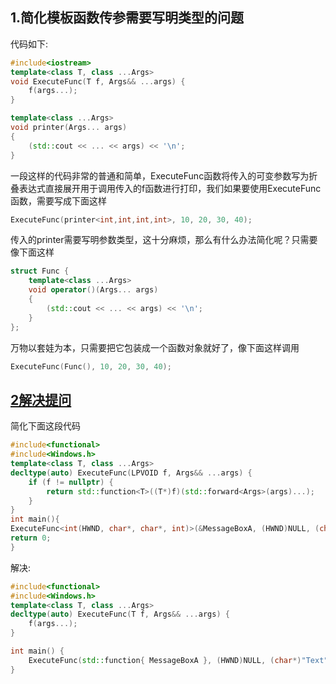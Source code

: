 ## 1.简化模板函数传参需要写明类型的问题

代码如下:
```C++
#include<iostream>
template<class T, class ...Args>
void ExecuteFunc(T f, Args&& ...args) {
	f(args...);
}

template<class ...Args>
void printer(Args... args)
{
	(std::cout << ... << args) << '\n';
}
```

一段这样的代码非常的普通和简单，ExecuteFunc函数将传入的可变参数写为折叠表达式直接展开用于调用传入的f函数进行打印，我们如果要使用ExecuteFunc函数，需要写成下面这样

```C++
ExecuteFunc(printer<int,int,int,int>, 10, 20, 30, 40);
```

传入的printer需要写明参数类型，这十分麻烦，那么有什么办法简化呢？只需要像下面这样

```C++
struct Func {
	template<class ...Args>
	void operator()(Args... args)
	{
		(std::cout << ... << args) << '\n';
	}
};
```

万物以套娃为本，只需要把它包装成一个函数对象就好了，像下面这样调用

```C++
ExecuteFunc(Func(), 10, 20, 30, 40);
```

## [2解决提问](https://stackoverflow.com/questions/73923232/how-to-simplify-variable-parameter-template-functions/73924535#73924535)

简化下面这段代码

```C++
#include<functional>
#include<Windows.h>
template<class T, class ...Args>
decltype(auto) ExecuteFunc(LPVOID f, Args&& ...args) {
    if (f != nullptr) {
        return std::function<T>((T*)f)(std::forward<Args>(args)...);
    }
}
int main(){
ExecuteFunc<int(HWND, char*, char*, int)>(&MessageBoxA, (HWND)NULL, (char*)"Text", (char*)"caption", MB_OK);
return 0;
}
```

解决:

```C++
#include<functional>
#include<Windows.h>
template<class T, class ...Args>
decltype(auto) ExecuteFunc(T f, Args&& ...args) {
	f(args...);
}

int main() {
	ExecuteFunc(std::function{ MessageBoxA }, (HWND)NULL, (char*)"Text", (char*)"caption", MB_OK);
}
```

